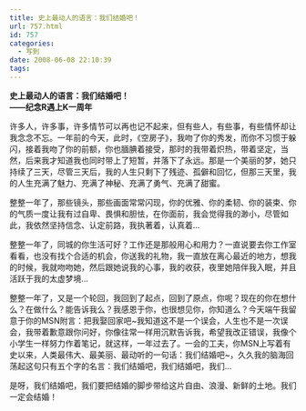```yaml
---
title: 史上最动人的语言：我们结婚吧！
url: 757.html
id: 757
categories:
  - 写到
date: 2008-06-08 22:10:39
tags:
---
```


**史上最动人的语言：我们结婚吧！  
——纪念R遇上K一周年**

  
许多人，许多事，许多情节可以再也记不起来，但有些人，有些事，有些情怀却让我念念不忘。一年前的今天，此时，《空房子》，我吻了你的秀发，而你不习惯于躲闪，接着我吻了你的前额，你也腼腆着接受，那时的我带着炽热，带着坚定，当然，后来我才知道我也同时带上了短暂，并落下了永远。那是一个美丽的梦，她只持续了三天，尽管三天后，我的人生只剩下了残迹、孤僻和回忆，但那三天里，我的人生充满了魅力、充满了神秘、充满了勇气、充满了甜蜜。  
  
整整一年了，那些镜头，那些画面常常闪现，你的优雅、你的柔韧、你的装束、你的气质一度让我有过自卑、畏惧和胆怯，在你面前，我会觉得我的渺小，尽管如此，我依然坚持信念、认定前路，我执著着，认真着…  
  
整整一年了，同城的你生活可好？工作还是那般用心和用力？一直说要去你工作室看看，也没有找个合适的机会，你送我的礼物，我一直放在离心最近的地方，想我的时候，我就吻吻她，然后跟她说我的心事，我的收获，夜里她陪伴我入眠，并且活跃于我的太虚梦境…  
  
整整一年了，又是一个轮回，我回到了起点，回到了原点，你呢？现在的你在想什么？在做什么？能告诉我么？我感恩于你，也很想见你，你知道么？今天端午我留意于你的MSN附言：把我娶回家吧~我知道这不是一个误会，人生也不是一次误会，我带着歉意跟你问好，你像往常一样用沉默告诉我，希望我改正错误，我像个小学生一样努力作着笔记，就这样，一年过去了。一会的工夫，你MSN上写着有史以来，人类最伟大、最美丽、最动听的一句话：我们结婚吧~，久久我的脑海回荡起这句只有五个字的名言：我们结婚吧，我们结婚吧，我们…  
  
是呀，我们结婚吧，我们要把结婚的脚步带给这片自由、浪漫、新鲜的土地。我们一定会结婚！